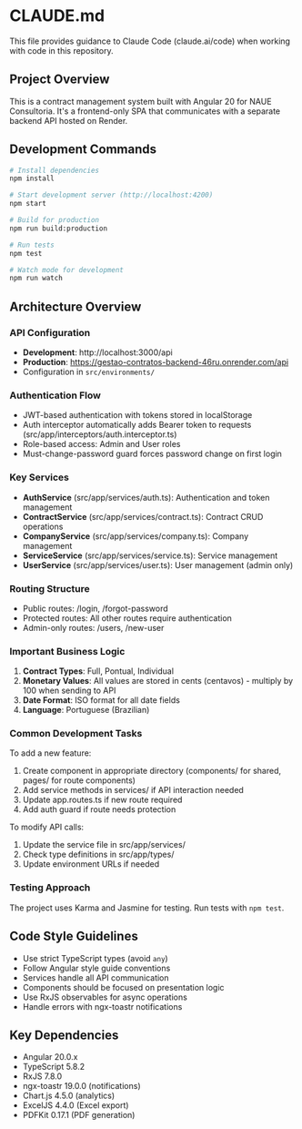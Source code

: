 # CLAUDE.md

This file provides guidance to Claude Code (claude.ai/code) when working with code in this repository.

## Project Overview

This is a contract management system built with Angular 20 for NAUE Consultoria. It's a frontend-only SPA that communicates with a separate backend API hosted on Render.

## Development Commands

```bash
# Install dependencies
npm install

# Start development server (http://localhost:4200)
npm start

# Build for production
npm run build:production

# Run tests
npm test

# Watch mode for development
npm run watch
```

## Architecture Overview

### API Configuration
- **Development**: http://localhost:3000/api
- **Production**: https://gestao-contratos-backend-46ru.onrender.com/api
- Configuration in `src/environments/`

### Authentication Flow
- JWT-based authentication with tokens stored in localStorage
- Auth interceptor automatically adds Bearer token to requests (src/app/interceptors/auth.interceptor.ts)
- Role-based access: Admin and User roles
- Must-change-password guard forces password change on first login

### Key Services
- **AuthService** (src/app/services/auth.ts): Authentication and token management
- **ContractService** (src/app/services/contract.ts): Contract CRUD operations
- **CompanyService** (src/app/services/company.ts): Company management
- **ServiceService** (src/app/services/service.ts): Service management
- **UserService** (src/app/services/user.ts): User management (admin only)

### Routing Structure
- Public routes: /login, /forgot-password
- Protected routes: All other routes require authentication
- Admin-only routes: /users, /new-user

### Important Business Logic

1. **Contract Types**: Full, Pontual, Individual
2. **Monetary Values**: All values are stored in cents (centavos) - multiply by 100 when sending to API
3. **Date Format**: ISO format for all date fields
4. **Language**: Portuguese (Brazilian)

### Common Development Tasks

To add a new feature:
1. Create component in appropriate directory (components/ for shared, pages/ for route components)
2. Add service methods in services/ if API interaction needed
3. Update app.routes.ts if new route required
4. Add auth guard if route needs protection

To modify API calls:
1. Update the service file in src/app/services/
2. Check type definitions in src/app/types/
3. Update environment URLs if needed

### Testing Approach

The project uses Karma and Jasmine for testing. Run tests with `npm test`.

## Code Style Guidelines

- Use strict TypeScript types (avoid `any`)
- Follow Angular style guide conventions
- Services handle all API communication
- Components should be focused on presentation logic
- Use RxJS observables for async operations
- Handle errors with ngx-toastr notifications

## Key Dependencies

- Angular 20.0.x
- TypeScript 5.8.2
- RxJS 7.8.0
- ngx-toastr 19.0.0 (notifications)
- Chart.js 4.5.0 (analytics)
- ExcelJS 4.4.0 (Excel export)
- PDFKit 0.17.1 (PDF generation)